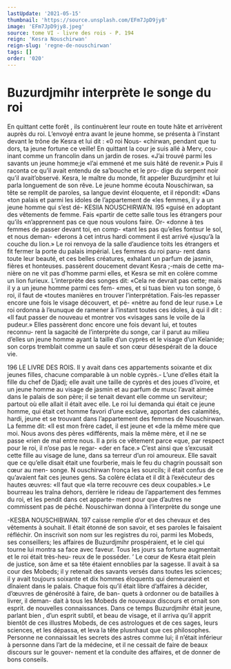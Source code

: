 ```yaml
---
lastUpdate: '2021-05-15'
thumbnail: 'https://source.unsplash.com/EFm7JpD9jy8'
image: 'EFm7JpD9jy8.jpeg'
source: tome VI - livre des rois - P. 194
reign: 'Kesra Nouschirwan'
reign-slug: 'regne-de-nouschirwan'
tags: []
order: '020'
---
```


# Buzurdjmihr interprète le songe du roi

En quittant cette forêt , ils continuèrent leur route en toute hâte et arrivèrent auprès du roi. L’envoyé
entra avant le jeune homme, se présenta à l’instant devant le trône de Kesra et lui dit : «0 roi Nous- «chirwan, pendant que tu dors, ta jeune fortune ce veille! En quittant la cour je suis allé à Merv, cou- inant comme un francolin dans un jardin de roses. «J’ai trouvé parmi les savants un jeune homme;je
«l’ai emmené et me suis hâté de revenir.» Puis il
raconta ce qu’il avait entendu de sa’bouche et le pro-
dige du serpent noir qu’il avait’observé. Kesra, le
maître du monde, fit appeler Buzurdjmihr et lui parla longuement de son rêve. Le jeune homme écouta Nouschirwan, sa tête se remplit de paroles, sa langue devint éloquente, et il répondit: «Dans
«ton palais et parmi les idoles de l’appartement de «les femmes, il y a un jeune homme qui s’est dé-
KESllA NOUSCHIRWA’N. l95 «guisé en adoptant des vêtements de femme. Fais
«partir de cette salle tous les étrangers pour qu’ils «n’apprennent pas ce que nous voulons faire. Or- «donne à tes femmes de passer devant toi, en comp- «tant les pas qu’elles fontsur le sol, et nous deman- «derons à cet intrus hardi comment il est arrivé «jusqu’à la couche du lion.» Le roi renvoya de la
salle d’audience toits les étrangers et fit fermer la porte du palais impérial. Les femmes du roi paru- rent dans toute leur beauté, et ces belles créatures, exhalant un parfum de jasmin, fières et honteuses. passèrent doucement devant Kesra ;-mais de cette ma- nière on ne vit pas d’homme parmi elles, et Kesra
se mit en colère comme un lion furieux. L’interprète des songes dit: «Cela ne devrait pas
cette; mais il y a un jeune homme parmi ces fem- «mes, et si tuas bien vu ton songe, ô roi, il faut de «toutes manières en trouver l’interprétation. Fais-les
repasser encore une fois le visage découvert, et pé- «nètre au fond de leur ruse.» Le roi ordonna à l’eunuque de ramener à l’instant toutes ces idoles, à
qui il dit : «Il faut passer de nouveau et montrer vos
«visages sans le voile de la pudeur.» Elles passèrent
donc encore une fois devant lui, et toutes reconnu- rent la sagacité de l’interprète du songe, car il parut
au milieu d’elles un jeune homme ayant la taille d’un
cyprès et le visage d’un Keïanide; son corps tremblait
comme un saule et son cœur désespérait de la douce vie.

196 LE LIVRE DES ROIS.
Il y avait dans ces appartements soixante et dix
jeunes filles, chacune comparable à un noble cyprès.- L’une d’elles était la fille du chef de Djadj; elle avait
une taille de cyprès et des joues d’ivoire, et un jeune homme au visage de jasmin et au parfum de musc l’avait aimée dans le palais de son père; il se tenait
devant elle comme un serviteur; partout où elle allait il était avec elle. Le roi lui demanda qui était ce jeune homme, qui était cet homme favori d’une esclave, apportant des calamités, hardi, jeune et se trouvant dans l’appartement des femmes de Nouschirwan. La femme dit: «Il est mon frère cadet, il est jeune et «de la même mère que moi. Nous avons des pères «différents, mais la même mère, et il ne se passe
«rien de mal entre nous. Il a pris ce vêtement parce «que, par respect pour le roi, il n’ose pas le regar- «der en face.» C’est ainsi que s’excusait cette fille au
visage de lune, dans sa terreur d’un roi amoureux.
Elle savait que ce qu’elle disait était une fourberie,
mais le feu du chagrin poussait son cœur au men- songe. N ouschirwan fronça les sourcils; il était confus
de ce qu’avaient fait ces jeunes gens. Sa colère éclata
et il dit à l’exécuteur des hautes œuvres: «Il faut que
«la terre recouvre ces deux coupables.» Le bourreau les traîna dehors, derrière le rideau de l’appartement
des femmes du roi, et les pendit dans cet apparte- ment pour que d’autres ne commissent pas de péché.
Nouschirwan donna à l’interprète du songe une

-KESBA NOUSCHIBWAN. 197 caisse remplie d’or et des chevaux et des vêtements à
souhait. Il était étonné de son savoir, et ses paroles
le faisaient réfléchir. On inscrivit son nom sur les registres du roi, parmi les Mobeds, ses conseillers; les affaires de Buzurdjmihr prospéraient, et le ciel qui tourne lui montra sa face avec faveur. Tous les jours sa fortune augmentait et le roi était très-heu- reux de le posséder.
’ Le cœur de Kesra était plein de justice, son âme
et sa tête étaient ennoblies par la sagesse. Il avait à
sa cour des Mobeds; il y retenait des savants versés dans toutes les sciences; il y avait toujours soixante et dix hommes éloquents qui demeuraient et dînaient
dans le palais. Chaque fois qu’il était libre d’affaires
à décider, d’œuvres de générosité à faire, de ban-
quets à ordonner ou de batailles à livrer, il deman- dait à tous les Mobeds de nouveaux discours et ornait son esprit. de nouvelles connaissances. Dans ce temps Buzurdjmihr était jeune, parlant bien , d’un esprit subtil, et beau de visage, et il arriva qu’il apprit bientôt de ces illustres Mobeds, de ces astrologues et de ces sages, leurs sciences, et les dépassa, et leva
la tête plusnhaut que ces philosophes. Personne ne connaissait les secrets des astres comme lui; il n’était inférieur à personne dans l’art de la médecine, et il
ne cessait de faire de beaux discours sur le gouver- nement et la conduite des affaires, et de donner de
bons conseils.
